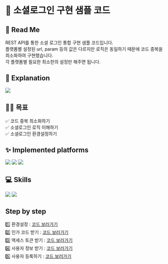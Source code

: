 # 🔑 소셜로그인 구현 샘플 코드
## 📕 Read Me
REST API를 통한 소셜 로그인 통합 구현 샘플 코드입니다. <br /> 
플랫폼별 설정된 url, param 등의 값은 다르지만 로직은 동일하기 때문에 코드 중복을 최소화하여 구현했습니다. <br />
각 플랫폼별 필요한 최소한의 설정만 해주면 됩니다. <br />
## 🔗 Explanation
<a href="https://sangddong-back.tistory.com/75" target="_blank"><img src="https://img.shields.io/badge/Click Me!-orange?style=for-the-badge&logoColor=white&logo=Tistory" /></a>
## 💪🏻 목표
✅ 코드 중복 최소화하기 <br />
✅ 소셜로그인 로직 이해하기 <br />
✅ 소셜로그인 환경설정하기 <br />
## ✨ Implemented platforms
<img src="https://img.shields.io/badge/naver-03C75A?style=for-the-badge&logoColor=white&logo=naver"/> <img src="https://img.shields.io/badge/Google-4285F4?style=for-the-badge&logoColor=white&logo=google" /> <img src="https://img.shields.io/badge/kakaoTalk-FFCD00?style=for-the-badge&logoColor=white&logo=kakaotalk"/>
## 💻 Skills
<img src="https://img.shields.io/badge/NestJs-E0234E?style=for-the-badge&logoColor=white&logo=NestJs"/> <img src="https://img.shields.io/badge/TypeORM-FE0803?style=for-the-badge&logoColor=white&logo=TypeORM"/>
## Step by step
1️⃣ 환경설정 : <a href="https://github.com/Sangddong/Social-log-in/tree/5d6321144f9965dae8842f32e1bfaa333923f0c7/src" target="_blank">코드 보러가기</a> <br />
2️⃣ 인가 코드 받기 : <a href="https://github.com/Sangddong/Social-log-in/tree/f4d3ce7657ca1d50970be0772a61ab046095d17f/src" target="_blank">코드 보러가기</a> <br />
3️⃣ 액세스 토큰 받기 : <a href="https://github.com/Sangddong/Social-log-in/tree/0dca49e696231b3150b080b6394f61fc4d384c71/src" target="_blank">코드 보러가기</a> <br />
4️⃣ 사용자 정보 받기 : <a href="https://github.com/Sangddong/Social-log-in/tree/6533d0b9b6634d1556ee99f6c3ce3927fcec0691/src" target="_blank">코드 보러가기</a> <br />
5️⃣ 사용자 등록하기 : <a href="https://github.com/Sangddong/Social-log-in/tree/7213764c609fa2ebc134831d6ad44be743c9de63/src" target="_blank">코드 보러가기</a> <br />
